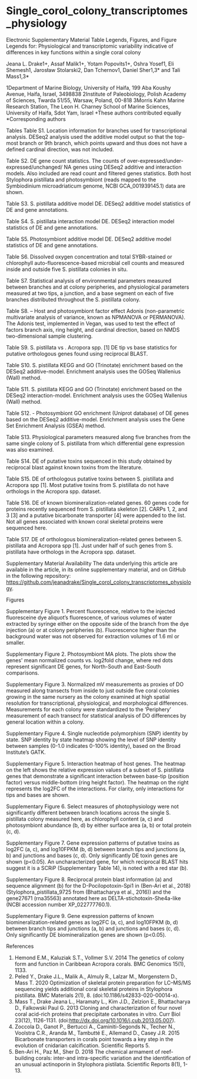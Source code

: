 # Single_corol_colony_transcriptomes_physiology
Electronic Supplementary Material Table Legends, Figures, and Figure Legends for: Physiological and transcriptomic variability indicative of differences in key functions within a single coral colony

Jeana L. Drake1+, Assaf Malik1+, Yotam Popovits1+, Oshra Yosef1, Eli Shemesh1, Jarosław Stolarski2, Dan Tchernov1, Daniel Sher1,3* and Tali Mass1,3*

1Department of Marine Biology, University of Haifa, 199 Aba Koushy Avenue, Haifa, Israel, 3498838
2Institute of Paleobiology, Polish Academy of Sciences, Twarda 51/55, Warsaw, Poland, 00-818
3Morris Kahn Marine Research Station, The Leon H. Charney School of Marine Sciences, University of Haifa, Sdot Yam, Israel
+These authors contributed equally
*Corresponding authors

Tables
Table S1. Location information for branches used for transcriptional analysis. DESeq2 analysis used the additive model output so that the top-most branch or 9th branch, which points upward and thus does not have a defined cardinal direction, was not included.

Table S2. DE gene count statistics. The counts of over-expressed/under-expressed/unchanged/ NA genes using DESeq2 additive and interaction models. Also included are read count and filtered genes statistics.  Both host Stylophora pistillata and photosymbiont (reads mapped to the Symbiodinium microadriaticum genome, NCBI GCA_001939145.1) data are shown.

Table S3. S. pistillata additive model DE. DESeq2 additive model statistics of DE and gene annotations.

Table S4. S. pistillata interaction model DE. DESeq2 interaction model statistics of DE and gene annotations.

Table S5. Photosymbiont additive model DE. DESeq2 additive model statistics of DE and gene annotations.

Table S6. Dissolved oxygen concentration and total SYBR-stained or chlorophyll auto-fluorescence-based microbial cell counts and measured inside and outside five S. pistillata colonies in situ.

Table S7. Statistical analysis of environmental parameters measured between branches and at colony peripheries, and physiological parameters measured at two tips, a junction, and a base segment on each of five branches distributed throughout the S. pistillata colony.

Table S8. – Host and photosymbiont factor effect Adonis (non-parametric multivariate analysis of variance, known as NPMANOVA or PERMANOVA). The Adonis test, implemented in Vegan, was used to test the effect of factors branch axis, ring height, and cardinal direction, based on NMDS two-dimensional sample clustering.

Table S9. S. pistillata vs . Acropora spp. [1] DE tip vs base statistics for putative orthologous genes found using reciprocal BLAST.

Table S10. S. pistillata KEGG and GO (Trinotate) enrichment based on the DESeq2 additive-model. Enrichment analysis uses the GOSeq Wallenius (Wall) method.

Table S11. S. pistillata KEGG and GO (Trinotate) enrichment based on the DESeq2 interaction-model. Enrichment analysis uses the GOSeq Wallenius (Wall) method.

Table S12. - Photosymbiont GO enrichment (Uniprot database) of DE genes based on the DESeq2 additive-model. Enrichment analysis uses the Gene Set Enrichment Analysis (GSEA) method.

Table S13. Physiological parameters measured along five branches from the same single colony of S. pistillata from which differential gene expression was also examined.

Table S14. DE of putative toxins sequenced in this study obtained by reciprocal blast against known toxins from the literature.

Table S15. DE of orthologous putative toxins between S. pistillata and Acropora spp [1]. Most putative toxins from S. pistillata do not have orthologs in the Acropora spp. dataset.

Table S16. DE of known biomineralization-related genes. 60 genes code for proteins recently sequenced from S. pistillata skeleton [2]. CARPs 1, 2, and 3 [3] and a putative bicarbonate transporter [4] were appended to the list. Not all genes associated with known coral skeletal proteins were sequenced here.

Table S17. DE of orthologous biomineralization-related genes between S. pistillata and Acropora spp [1]. Just under half of such genes from S. pistillata have orthologs in the Acropora spp. dataset.

Supplementary Material Availability
The data underlying this article are available in the article, in its online supplementary material, and on GitHub in the following repository: https://github.com/jeanadrake/Single_corol_colony_transcriptomes_physiology.

Figures
 
Supplementary Figure 1. Percent fluorescence, relative to the injected fluoresceine dye aliquot’s fluorescence, of various volumes of water extracted by syringe either on the opposite side of the branch from the dye injection (a) or at colony peripheries (b). Fluorescence higher than the background water was not observed for extraction volumes of 1.6 ml or smaller.

Supplementary Figure 2. Photosymbiont MA plots. The plots show the genes' mean normalized counts vs. log2fold change, where red dots represent significant DE genes, for North-South and East-South comparisons.  

Supplementary Figure 3. Normalized mV measurements as proxies of DO measured along transects from inside to just outside five coral colonies growing in the same nursery as the colony examined at high spatial resolution for transcriptional, physiological, and morphological differences. Measurements for each colony were standardized to the ‘Periphery’ measurement of each transect for statistical analysis of DO differences by general location within a colony.  

Supplementary Figure 4. Single nucleotide polymorphism (SNP) identity by state. SNP identity by state heatmap showing the level of SNP identity between samples (0-1.0 indicates 0-100% identity), based on the Broad Institute’s GATK.

Supplementary Figure 5. Interaction heatmap of host genes. The heatmap on the left shows the relative expression values of a subset of S. pistillata genes that demonstrate a significant interaction between base-tip (position factor) versus middle-bottom (ring height factor). The heatmap on the right represents the log2FC of the interactions. For clarity, only interactions for tips and bases are shown. 

Supplementary Figure 6. Select measures of photophysiology were not significantly different between branch locations across the single S. pistillata colony measured here, as chlorophyll content (a, c) and photosymbiont abundance (b, d) by either surface area (a, b) or total protein (c, d).

Supplementary Figure 7. Gene expression patterns of putative toxins as log2FC (a, c), and log10FPKM (b, d) between branch tips and junctions (a, b) and junctions and bases (c, d). Only significantly DE toxin genes are shown (p<0.05). An uncharacterized gene, for which reciprocal BLAST hits suggest it is a SCRiP (Supplementary Table 14), is noted with a red star (b).

Supplementary Figure 8. Reciprocal protein blast information (a) and sequence alignment (b) for the D-Pocilopotoxin-Spi1 in (Ben-Ari et al., 2018) (Stylophora_pistillata_9725 from (Bhattacharya et al., 2016)) and the gene27671 (rna35563) annotated here as DELTA-stichotoxin-She4a-like (NCBI accession number XP_022777760.1).

Supplementary Figure 9. Gene expression patterns of known biomineralization-related genes as log2FC (a, c), and log10FPKM (b, d) between branch tips and junctions (a, b) and junctions and bases (c, d). Only significantly DE biomineralization genes are shown (p<0.05).

References
1.	Hemond E.M., Kaluziak S.T., Vollmer S.V. 2014 The genetics of colony form and function in Caribbean Acropora corals. BMC Genomics 15(1), 1133.
2.	Peled Y., Drake J.L., Malik A., Almuly R., Lalzar M., Morgenstern D., Mass T. 2020 Optimization of skeletal protein preparation for LC–MS/MS sequencing yields additional coral skeletal proteins in Stylophora pistillata. BMC Materials 2(1), 8. (doi:10.1186/s42833-020-00014-x).
3.	Mass T., Drake Jeana L., Haramaty L., Kim J.D., Zelzion E., Bhattacharya D., Falkowski Paul G. 2013 Cloning and characterization of four novel coral acid-rich proteins that precipitate carbonates in vitro. Curr Biol 23(12), 1126-1131. (doi:http://dx.doi.org/10.1016/j.cub.2013.05.007).
4.	Zoccola D., Ganot P., Bertucci A., Caminiti-Segonds N., Techer N., Voolstra C.R., Aranda M., Tambutté E., Allemand D., Casey J.R. 2015 Bicarbonate transporters in corals point towards a key step in the evolution of cnidarian calcification. Scientific Reports 5.
5.	Ben-Ari H., Paz M., Sher D. 2018 The chemical armament of reef-building corals: inter-and intra-specific variation and the identification of an unusual actinoporin in Stylophora pistilata. Scientific Reports 8(1), 1-13.
